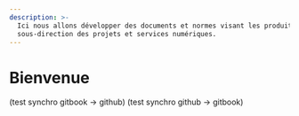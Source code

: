 ```yaml
---
description: >-
  Ici nous allons développer des documents et normes visant les produits de la
  sous-direction des projets et services numériques.
---
```


# Bienvenue

(test synchro gitbook -> github)
(test synchro github -> gitbook)

